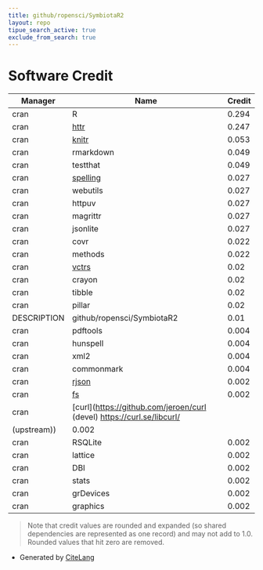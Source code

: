 ```yaml
---
title: github/ropensci/SymbiotaR2
layout: repo
tipue_search_active: true
exclude_from_search: true
---
```

# Software Credit

|Manager|Name|Credit|
|-------|----|------|
|cran|R|0.294|
|cran|[httr](https://httr.r-lib.org/)|0.247|
|cran|[knitr](https://yihui.org/knitr/)|0.053|
|cran|rmarkdown|0.049|
|cran|testthat|0.049|
|cran|[spelling](https://github.com/ropensci/spelling#readme)|0.027|
|cran|webutils|0.027|
|cran|httpuv|0.027|
|cran|magrittr|0.027|
|cran|jsonlite|0.027|
|cran|covr|0.022|
|cran|methods|0.022|
|cran|[vctrs](https://vctrs.r-lib.org/)|0.02|
|cran|crayon|0.02|
|cran|tibble|0.02|
|cran|pillar|0.02|
|DESCRIPTION|github/ropensci/SymbiotaR2|0.01|
|cran|pdftools|0.004|
|cran|hunspell|0.004|
|cran|xml2|0.004|
|cran|commonmark|0.004|
|cran|[rjson](https://github.com/alexcb/rjson)|0.002|
|cran|[fs](https://fs.r-lib.org)|0.002|
|cran|[curl](https://github.com/jeroen/curl (devel) https://curl.se/libcurl/
(upstream))|0.002|
|cran|RSQLite|0.002|
|cran|lattice|0.002|
|cran|DBI|0.002|
|cran|stats|0.002|
|cran|grDevices|0.002|
|cran|graphics|0.002|


> Note that credit values are rounded and expanded (so shared dependencies are represented as one record) and may not add to 1.0. Rounded values that hit zero are removed.


- Generated by [CiteLang](https://github.com/vsoch/citelang)
